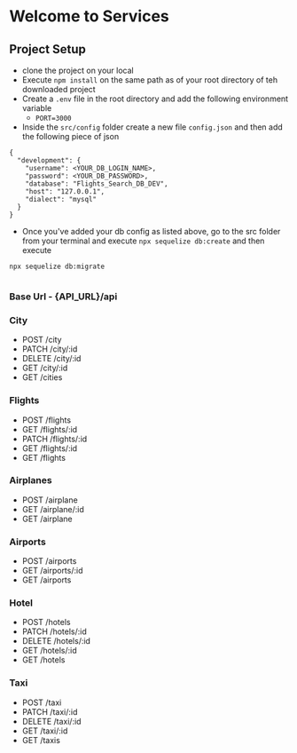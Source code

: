 # Welcome to Services

## Project Setup
- clone the project on your local
- Execute `npm install` on the same path as of your root directory of teh downloaded project
- Create a `.env` file in the root directory and add the following environment variable
    - `PORT=3000`
- Inside the `src/config` folder create a new file `config.json` and then add the following piece of json

```
{
  "development": {
    "username": <YOUR_DB_LOGIN_NAME>,
    "password": <YOUR_DB_PASSWORD>,
    "database": "Flights_Search_DB_DEV",
    "host": "127.0.0.1",
    "dialect": "mysql"
  }
}

```
- Once you've added your db config as listed above, go to the src folder from your terminal and execute `npx sequelize db:create`
and then execute

`npx sequelize db:migrate`
```

```
### Base Url - {API_URL}/api

### City 
- POST /city
- PATCH /city/:id
- DELETE /city/:id
- GET /city/:id
- GET /cities

### Flights
- POST /flights
- GET /flights/:id
- PATCH /flights/:id
- GET /flights/:id
- GET /flights

### Airplanes 
- POST /airplane
- GET /airplane/:id
- GET /airplane

### Airports 
- POST /airports
- GET /airports/:id
- GET /airports

### Hotel 
- POST /hotels
- PATCH /hotels/:id
- DELETE /hotels/:id
- GET /hotels/:id
- GET /hotels

### Taxi 
- POST /taxi
- PATCH /taxi/:id
- DELETE /taxi/:id
- GET /taxi/:id
- GET /taxis